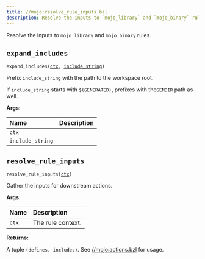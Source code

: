 ```yaml
---
title: //mojo:resolve_rule_inputs.bzl
description: Resolve the inputs to `mojo_library` and `mojo_binary` rules.
---
```


Resolve the inputs to `mojo_library` and `mojo_binary` rules.

<a id="expand_includes"></a>

## `expand_includes`

<pre><code>expand_includes(<a href="#expand_includes-ctx">ctx</a>, <a href="#expand_includes-include_string">include_string</a>)</code></pre>
Prefix `include_string` with the path to the workspace root.

If `include_string` starts with `$(GENERATED)`, prefixes with the`GENDIR`
path as well.

**Args:**

| Name  | Description |
| :---- | :---------- |
| <a id="expand_includes-ctx"></a>`ctx` |  |
| <a id="expand_includes-include_string"></a>`include_string` |  |


<a id="resolve_rule_inputs"></a>

## `resolve_rule_inputs`

<pre><code>resolve_rule_inputs(<a href="#resolve_rule_inputs-ctx">ctx</a>)</code></pre>
Gather the inputs for downstream actions.

**Args:**

| Name  | Description |
| :---- | :---------- |
| <a id="resolve_rule_inputs-ctx"></a>`ctx` | The rule context.  |

**Returns:**

A tuple `(defines, includes)`. See
  [//mojo:actions.bzl](actions.md) for usage.
